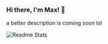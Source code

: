 ### Hi there, I'm Max! 👋

<!--
**mynameismrtime/mynameismrtime** is a ✨ _special_ ✨ repository because its `README.md` (this file) appears on your GitHub profile.

Here are some ideas to get you started:

- 🔭 I’m currently working on ...
- 🌱 I’m currently learning ...
- 👯 I’m looking to collaborate on ...
- 🤔 I’m looking for help with ...
- 💬 Ask me about ...
- 📫 How to reach me: ...
- 😄 Pronouns: ...
- ⚡ Fun fact: ...
-->

a better description is coming soon lol


![Readme Stats](https://github-readme-stats.vercel.app/api?username=mynameismax&count_private=true&show_icons=true&hide=stars&theme=buefy)
